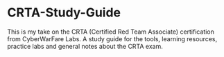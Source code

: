 # CRTA-Study-Guide
This is my take on the CRTA (Certified Red Team Associate) certification from CyberWarFare Labs. A study guide for the tools, learning resources, practice labs and general notes about the CRTA exam.
